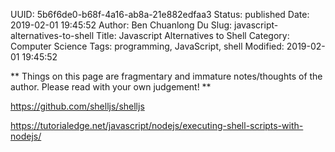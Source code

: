 UUID: 5b6f6de0-b68f-4a16-ab8a-21e882edfaa3
Status: published
Date: 2019-02-01 19:45:52
Author: Ben Chuanlong Du
Slug: javascript-alternatives-to-shell
Title: Javascript Alternatives to Shell
Category: Computer Science
Tags: programming, JavaScript, shell
Modified: 2019-02-01 19:45:52

**
Things on this page are
fragmentary and immature notes/thoughts of the author.
Please read with your own judgement!
**

https://github.com/shelljs/shelljs

https://tutorialedge.net/javascript/nodejs/executing-shell-scripts-with-nodejs/
